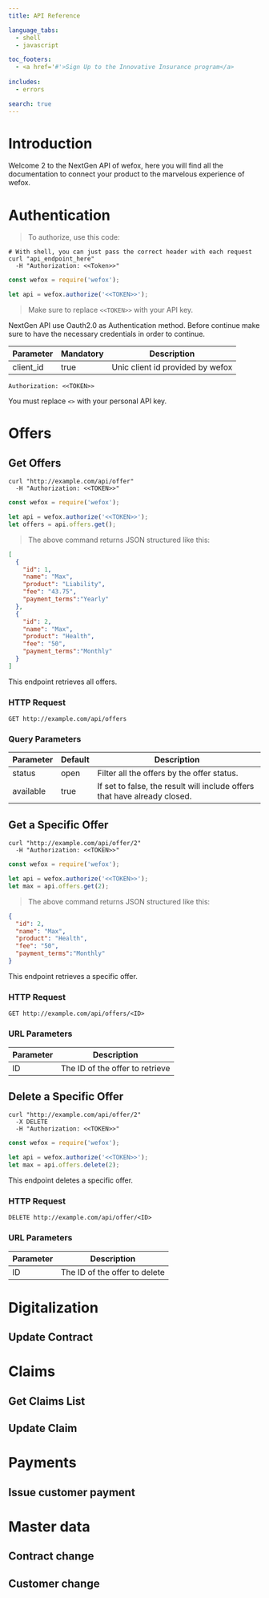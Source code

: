 ```yaml
---
title: API Reference

language_tabs: 
  - shell
  - javascript

toc_footers:
  - <a href='#'>Sign Up to the Innovative Insurance program</a>
  
includes:
  - errors

search: true
---
```


# Introduction

Welcome 2 to the NextGen API of wefox, here you will find all the documentation to connect your product to the marvelous experience of wefox.

# Authentication

> To authorize, use this code:


```shell
# With shell, you can just pass the correct header with each request
curl "api_endpoint_here"
  -H "Authorization: <<Token>>"
```

```javascript
const wefox = require('wefox');

let api = wefox.authorize('<<TOKEN>>');
```

> Make sure to replace `<<TOKEN>>` with your API key.

NextGen API use Oauth2.0 as Authentication method. Before continue make sure to have the necessary credentials in order to continue.

Parameter | Mandatory | Description
--------- | ------- | -----------
client_id | true | Unic client id provided by wefox

`Authorization: <<TOKEN>>`

<aside class="notice">
You must replace <code><<TOKEN>></code> with your personal API key.
</aside>

# Offers

## Get Offers

```shell
curl "http://example.com/api/offer"
  -H "Authorization: <<TOKEN>>"
```

```javascript
const wefox = require('wefox');

let api = wefox.authorize('<<TOKEN>>');
let offers = api.offers.get();
```

> The above command returns JSON structured like this:

```json
[
  {
    "id": 1,
    "name": "Max",
    "product": "Liability",
    "fee": "43.75",
    "payment_terms":"Yearly"
  },
  {
    "id": 2,
    "name": "Max",
    "product": "Health",
    "fee": "50",
    "payment_terms":"Monthly"
  }
]
```

This endpoint retrieves all offers.

### HTTP Request

`GET http://example.com/api/offers`

### Query Parameters

Parameter | Default | Description
--------- | ------- | -----------
status | open | Filter all the offers by the offer status.
available | true | If set to false, the result will include offers that have already closed.



## Get a Specific Offer

```shell
curl "http://example.com/api/offer/2"
  -H "Authorization: <<TOKEN>>"
```

```javascript
const wefox = require('wefox');

let api = wefox.authorize('<<TOKEN>>');
let max = api.offers.get(2);
```

> The above command returns JSON structured like this:

```json
{
  "id": 2,
  "name": "Max",
  "product": "Health",
  "fee": "50",
  "payment_terms":"Monthly"
}
```

This endpoint retrieves a specific offer.


### HTTP Request

`GET http://example.com/api/offers/<ID>`

### URL Parameters

Parameter | Description
--------- | -----------
ID | The ID of the offer to retrieve

## Delete a Specific Offer



```shell
curl "http://example.com/api/offer/2"
  -X DELETE
  -H "Authorization: <<TOKEN>>"
```

```javascript
const wefox = require('wefox');

let api = wefox.authorize('<<TOKEN>>');
let max = api.offers.delete(2);
```


This endpoint deletes a specific offer.

### HTTP Request

`DELETE http://example.com/api/offer/<ID>`

### URL Parameters

Parameter | Description
--------- | -----------
ID | The ID of the offer to delete

# Digitalization

## Update Contract

# Claims

## Get Claims List

## Update Claim

# Payments

## Issue customer payment

# Master data

## Contract change

## Customer change